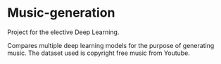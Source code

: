 # Music-generation

Project for the elective Deep Learning.

Compares multiple deep learning models for the purpose of generating music.
The dataset used is copyright free music from Youtube.
